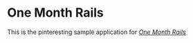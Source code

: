 # One Month Rails

This is the pinteresting sample application for
[*One Month Rails*](http://onemonthrails.com)
